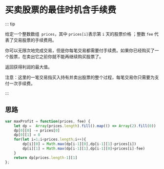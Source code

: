 # 买卖股票的最佳时机含手续费

::: tip

给定一个整数数组` prices`，其中 `prices[i]`表示第 `i` 天的股票价格 ；整数 `fee` 代表了交易股票的手续费用。

你可以无限次地完成交易，但是你每笔交易都需要付手续费。如果你已经购买了一个股票，在卖出它之前你就不能再继续购买股票了。

返回获得利润的最大值。

注意：这里的一笔交易指买入持有并卖出股票的整个过程，每笔交易你只需要为支付一次手续费。

:::

## 思路

```js
var maxProfit = function(prices, fee) {
    let dp =  Array(prices.length).fill().map(() => Array(2).fill(0))
    dp[0][0] -= prices[0]
    dp[0][1] = 0
    for(let i=1;i<prices.length;i++){
        dp[i][0] = Math.max(dp[i-1][0],dp[i-1][1]-prices[i])
        dp[i][1] = Math.max(dp[i-1][1],dp[i-1][0]+prices[i]-fee)
    }
    return dp[prices.length-1][1]
};
```

